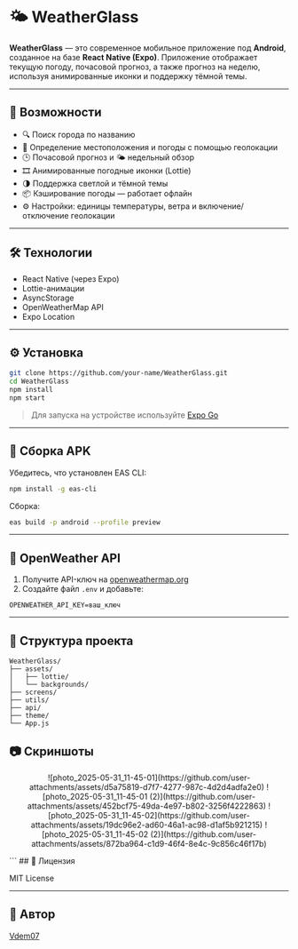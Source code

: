 # 🌤️ WeatherGlass

**WeatherGlass** — это современное мобильное приложение под **Android**, созданное на базе **React Native (Expo)**. Приложение отображает текущую погоду, почасовой прогноз, а также прогноз на неделю, используя анимированные иконки и поддержку тёмной темы.

---

## 🚀 Возможности

- 🔍 Поиск города по названию
- 📍 Определение местоположения и погоды с помощью геолокации
- 🕒 Почасовой прогноз и 🌤️ недельный обзор
- 🎞️ Анимированные погодные иконки (Lottie)
- 🌗 Поддержка светлой и тёмной темы
- 📦 Кэширование погоды — работает офлайн
- ⚙️ Настройки: единицы температуры, ветра и включение/отключение геолокации

---

## 🛠️ Технологии

- React Native (через Expo)
- Lottie-анимации
- AsyncStorage
- OpenWeatherMap API
- Expo Location

---

## ⚙️ Установка

```bash
git clone https://github.com/your-name/WeatherGlass.git
cd WeatherGlass
npm install
npm start
```

> Для запуска на устройстве используйте [Expo Go](https://expo.dev/client)

---

## 📱 Сборка APK

Убедитесь, что установлен EAS CLI:

```bash
npm install -g eas-cli
```

Сборка:

```bash
eas build -p android --profile preview
```

---

## 🔑 OpenWeather API

1. Получите API-ключ на [openweathermap.org](https://openweathermap.org/api)
2. Создайте файл `.env` и добавьте:

```
OPENWEATHER_API_KEY=ваш_ключ
```

---

## 📂 Структура проекта

```
WeatherGlass/
├── assets/
│   ├── lottie/
│   └── backgrounds/
├── screens/
├── utils/
├── api/
├── theme/
└── App.js
```

## 📷 Скриншоты

<p align="center">
![photo_2025-05-31_11-45-01](https://github.com/user-attachments/assets/d5a75819-d7f7-4277-987c-4d2d4adfa2e0)
![photo_2025-05-31_11-45-01 (2)](https://github.com/user-attachments/assets/452bcf75-49da-4e97-b802-3256f4222863)
![photo_2025-05-31_11-45-02](https://github.com/user-attachments/assets/19dc96e2-ad60-46a1-ac98-d1af5b921215)
![photo_2025-05-31_11-45-02 (2)](https://github.com/user-attachments/assets/872ba964-c1d9-46f4-8e4c-9c856c46f17b)

</p>
```
## 📄 Лицензия

MIT License

---

## 👤 Автор

[Vdem07](https://github.com/Vdem07)
